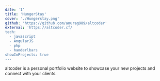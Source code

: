 ```yaml
---
date: '1'
title: 'HungerStay'
cover: './Hungerstay.png'
github: 'https://github.com/anurag989/altcoder'
external: 'https://altcoder.cf/
tech:
  - javascript
  - AngularJS
  - php
  - handerlbars
showInProjects: true
---
```


altcoder is a personal portfolio website to showcase your new projects and connect with your clients.

